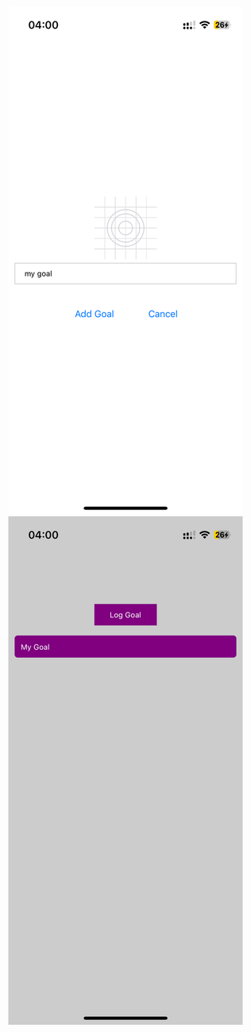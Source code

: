 
![Alt text](https://github.com/shreygargofficial/Reactnative/blob/main/assets/IMG_1754.PNG)
![Alt text](https://github.com/shreygargofficial/Reactnative/blob/main/assets/IMG_1755.PNG)
